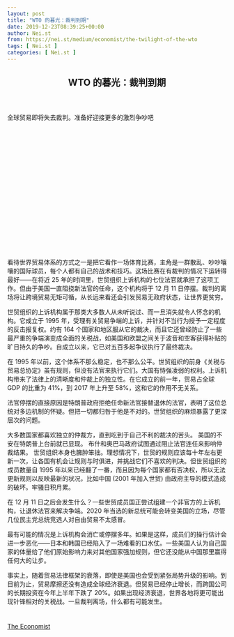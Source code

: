 ```yaml
---
layout: post
title: "WTO 的暮光：裁判到期"
date: 2019-12-23T08:39:25+00:00
author: Nei.st
from: https://nei.st/medium/economist/the-twilight-of-the-wto
tags: [ Nei.st ]
categories: [ Nei.st ]
---
```


<article class="post-11520 post type-post status-publish format-standard hentry category-economist" id="post-11520">
 <header class="page-header medium Archives">
  <div class="page-header__image">
  </div>
  <div class="page-header__content">
   <h1 class="page-title text-align-center">
    WTO 的暮光：裁判到期
   </h1>
  </div>
 </header>
 <div class="entry-content aesop-entry-content" id="post-11520-content">
  <link as="font" crossorigin="anonymous" href="//cdn.jsdelivr.net/gh/0nd1jyU39XQ/_/glyph/font-face/0uIzqoZjSuJfvSBnvgXTcApMtcVhMcpr.woff" rel="preload" type="font/woff"/>
  <link as="font" crossorigin="anonymous" href="//cdn.jsdelivr.net/gh/0nd1jyU39XQ/_/glyph/font-face/1sTnSLZWDKucPX6SAk.woff" rel="preload" type="font/woff"/>
  <p class="blog-post__description">
   全球贸易即将失去裁判。准备好迎接更多的激烈争吵吧
  </p>
  <span id="more-11520">
  </span>
  <div class="navigation__primary-inner">
   <a class="economist__link-logo" href="//nei.st/medium/economist">
   </a>
  </div>
  <div class="container img component-image">
   <div class="aspectRatioPlaceholder" style="padding-bottom:56.25%;height: 0;">
    <div class="progressiveMedia" data-height="720" data-width="1280">
     <img alt="" class="progressiveMedia-image" data-src="https://cdn.jsdelivr.net/gh/0nd1jyU39XQ/_/img/1/e52bf525ly1g9rrvzxtr1j20zk0k044t.jpg" src="https://cdn.jsdelivr.net/gh/0nd1jyU39XQ/_/img/1/e52bf525ly1g9rrvzxtr1j20zk0k044t.jpg"/>
    </div>
   </div>
  </div>
  <p>
   <span class="markup--p">
    看待世界贸易体系的方式之一是把它看作一场体育比赛，主角是一群散乱、吵吵嚷嚷的国际球员，每个人都有自己的战术和技巧。这场比赛在有裁判的情况下运转得最好——在将近 25 年的时间里，世贸组织上诉机构的七位法官就承担了这项工作。但由于美国一直阻挠新法官的任命，这个机构将于 12 月 11 日停摆。裁判的离场将让跨境贸易无矩可循，从长远来看还会引发贸易无政府状态，让世界更贫穷。
   </span>
  </p>
  <p>
   <span class="markup--p">
    世贸组织的上诉机构属于那类大多数人从未听说过、而一旦消失就令人怀念的机构。它成立于 1995 年，受理有关贸易争端的上诉，并针对不当行为授予一定程度的反击报复权。约有 164 个国家和地区服从它的裁决，而且它还曾经防止了一些最严重的争端演变成全面的关税战，如美国和欧盟之间关于波音和空客获得补贴的旷日持久的争吵。自成立以来，它已对五百多起争议执行了最终裁决。
   </span>
  </p>
  <p>
   在 1995 年以前，这个体系不那么稳定，也不那么公平。世贸组织的前身《关税与贸易总协定》虽有规则，但没有法官来执行它们。大国有恃强凌弱的权利。上诉机构带来了法律上的清晰度和仲裁上的独立性。在它成立的前一年，贸易占全球 GDP 的比重为 41%，到 2017 年上升至 58%，这和它的作用不无关系。
  </p>
  <p>
   <span class="markup--p">
    法官停摆的直接原因是特朗普政府拒绝任命新法官接替退休的法官，表明了这位总统对多边机制的怀疑。但把一切都归咎于他是不对的。世贸组织的麻烦暴露了更深层次的问题。
   </span>
  </p>
  <p>
   <span class="markup--p">
    大多数国家都喜欢独立的仲裁方，直到吃到于自己不利的裁决的苦头。
   </span>
   美国的不安在特朗普上台前就已显现。
   <span class="markup--p">
    布什和奥巴马政府试图通过阻止法官连任来影响仲裁结果。
   </span>
   世贸组织本身也臃肿笨拙。理想情况下，世贸的规则应该每十年左右更新一次，让各国有机会让规则与时俱进，并挑战它们不喜欢的判决。但世贸组织的成员数量自 1995 年以来已经翻了一番，而且因为每个国家都有否决权，所以无法更新规则以反映最新的状况，比如中国 (2001 年加入世贸) 由政府主导的模式造成的破坏。牢骚日积月累。
  </p>
  <div class="code-block code-block-1" style="margin: 8px 0; clear: both;">
   <div class="container ads_KbHEVhh8Rw">
    <div class="card card--blog post-sidebar">
     <div class="card-body">
      <div class="logo_ngcontent-kty-0">
      </div>
      <div class="iframe-blocker U6XAMK63Vh00WqvF2BacIQ">
       <div class="background-h60B">
       </div>
       <div class="WumZiPCS4MeMw4pxQ">
       </div>
      </div>
     </div>
     <div class="card-footer">
      <div class="card-footer-wrapper" layout="row bottom-left">
      </div>
     </div>
    </div>
   </div>
  </div>
  <p>
   在 12 月 11 日之后会发生什么？一些世贸成员国正尝试组建一个非官方的上诉机构，让退休法官来解决争端。2020 年当选的新总统可能会转变美国的立场，尽管几位民主党总统竞选人对自由贸易不太感冒。
  </p>
  <p>
   最有可能的情况是上诉机构会消亡或停摆多年。如果是这样，成员们的操行估计会进一步恶化——日本和韩国已经陷入了一场难看的口水仗。一些美国人认为自己国家的体量给了他们原始影响力来对其他国家强加规则，但它还没能从中国那里赢得任何大的让步。
  </p>
  <p>
   事实上，随着贸易法律框架的衰落，即使是美国也会受到紧张局势升级的影响。到目前为止，贸易摩擦还没有造成全球经济衰退。但贸易已经停止增长，而跨国公司的长期投资在今年上半年下跌了 20%。如果出现经济衰退，世界各地将更可能出现针锋相对的关税战。一旦裁判离场，什么都有可能发生。
  </p>
  <div class="container ag ah">
   <div class="fe n el">
    <a class="dt du bn bo bp bq br bs bt bu dv dw bx by dx dy" href="https://nei.st/medium/economist?source=https://www.economist.com/leaders/2019/11/28/the-trading-systems-referee-is-about-to-leave-the-field">
     <div class="c ff fg ag ah fh el fi fj ce fk fl fm fn fo fp fq fr fs ft fu">
      <div class="bs em en eo ep eq fv ah fw fg ag bm eu fx q fy fz p ac">
      </div>
     </div>
    </a>
   </div>
  </div>
  <div class="code-block code-block-2" style="margin: 8px 0; clear: both;">
   <br/>
   <div class="container ads_KbHEVhh8Rw">
    <div class="card card--blog post-sidebar">
     <div class="card-body">
      <div class="logo_ngcontent-kty-0">
      </div>
      <div class="iframe-blocker U6XAMK63Vh00WqvF2BacIQ">
       <div class="background-h60B">
       </div>
       <div class="WumZiPCS4MeMw4pxQ">
       </div>
      </div>
     </div>
     <div class="card-footer">
      <div class="card-footer-wrapper" layout="row bottom-left">
      </div>
     </div>
    </div>
   </div>
  </div>
 </div>
 <footer class="entry-footer">
  <div class="categories icon-link">
   <a href="https://nei.st/category/medium/economist" rel="category tag">
    The Economist
   </a>
  </div>
 </footer>
</article>


